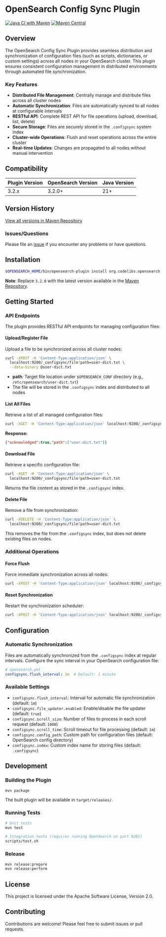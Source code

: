 # OpenSearch Config Sync Plugin

[![Java CI with Maven](https://github.com/codelibs/opensearch-configsync/actions/workflows/maven.yml/badge.svg)](https://github.com/codelibs/opensearch-configsync/actions/workflows/maven.yml)
[![Maven Central](https://img.shields.io/maven-central/v/org.codelibs.opensearch/opensearch-configsync.svg)](https://repo1.maven.org/maven2/org/codelibs/opensearch/opensearch-configsync/)

## Overview

The OpenSearch Config Sync Plugin provides seamless distribution and synchronization of configuration files (such as scripts, dictionaries, or custom settings) across all nodes in your OpenSearch cluster. This plugin ensures consistent configuration management in distributed environments through automated file synchronization.

### Key Features

- **Distributed File Management**: Centrally manage and distribute files across all cluster nodes
- **Automatic Synchronization**: Files are automatically synced to all nodes at configurable intervals
- **RESTful API**: Complete REST API for file operations (upload, download, list, delete)
- **Secure Storage**: Files are securely stored in the `.configsync` system index
- **Cluster-wide Operations**: Flush and reset operations across the entire cluster
- **Real-time Updates**: Changes are propagated to all nodes without manual intervention

## Compatibility

| Plugin Version | OpenSearch Version | Java Version |
|---------------|--------------------|--------------|
| 3.2.x         | 3.2.0+            | 21+          |

## Version History

[View all versions in Maven Repository](https://repo1.maven.org/maven2/org/codelibs/opensearch/opensearch-configsync/)

### Issues/Questions

Please file an [issue](https://github.com/codelibs/opensearch-configsync/issues) if you encounter any problems or have questions.

## Installation

```bash
$OPENSEARCH_HOME/bin/opensearch-plugin install org.codelibs.opensearch:opensearch-configsync:3.2.0
```

**Note**: Replace `3.2.0` with the latest version available in the [Maven Repository](https://repo1.maven.org/maven2/org/codelibs/opensearch/opensearch-configsync/).

## Getting Started

### API Endpoints

The plugin provides RESTful API endpoints for managing configuration files:

#### Upload/Register File

Upload a file to be synchronized across all cluster nodes:

```bash
curl -XPOST -H 'Content-Type:application/json' \
  localhost:9200/_configsync/file?path=user-dict.txt \
  --data-binary @user-dict.txt
```

- **path**: Target file location under `$OPENSEARCH_CONF` directory (e.g., `/etc/opensearch/user-dict.txt`)
- The file will be stored in the `.configsync` index and distributed to all nodes

#### List All Files

Retrieve a list of all managed configuration files:

```bash
curl -XGET -H 'Content-Type:application/json' localhost:9200/_configsync/file
```

**Response:**
```json
{"acknowledged":true,"path":["user-dict.txt"]}
```

#### Download File

Retrieve a specific configuration file:

```bash
curl -XGET -H 'Content-Type:application/json' \
  localhost:9200/_configsync/file?path=user-dict.txt
```

Returns the file content as stored in the `.configsync` index.

#### Delete File

Remove a file from synchronization:

```bash
curl -XDELETE -H 'Content-Type:application/json' \
  localhost:9200/_configsync/file?path=user-dict.txt
```

This removes the file from the `.configsync` index, but does not delete existing files on nodes.

### Additional Operations

#### Force Flush

Force immediate synchronization across all nodes:

```bash
curl -XPOST -H 'Content-Type:application/json' localhost:9200/_configsync/flush
```

#### Reset Synchronization

Restart the synchronization scheduler:

```bash
curl -XPOST -H 'Content-Type:application/json' localhost:9200/_configsync/reset
```

## Configuration

### Automatic Synchronization

Files are automatically synchronized from the `.configsync` index at regular intervals. Configure the sync interval in your OpenSearch configuration file:

```yaml
# opensearch.yml
configsync.flush_interval: 1m  # Default: 1 minute
```

### Available Settings

- `configsync.flush_interval`: Interval for automatic file synchronization (default: `1m`)
- `configsync.file_updater.enabled`: Enable/disable the file updater (default: `true`)
- `configsync.scroll_size`: Number of files to process in each scroll request (default: `1000`)
- `configsync.scroll_time`: Scroll timeout for file processing (default: `1m`)
- `configsync.config_path`: Custom path for configuration files (default: OpenSearch config directory)
- `configsync.index`: Custom index name for storing files (default: `.configsync`)

## Development

### Building the Plugin

```bash
mvn package
```

The built plugin will be available in `target/releases/`.

### Running Tests

```bash
# Unit tests
mvn test

# Integration tests (requires running OpenSearch on port 9201)
scripts/test.sh
```

### Release

```bash
mvn release:prepare
mvn release:perform
```

## License

This project is licensed under the Apache Software License, Version 2.0.

## Contributing

Contributions are welcome! Please feel free to submit issues or pull requests.

